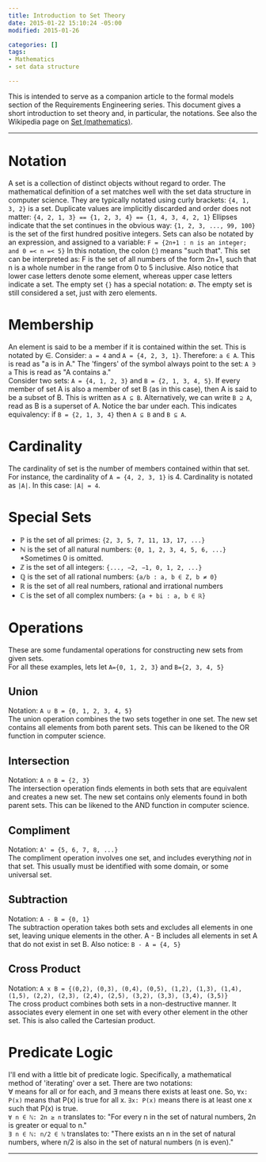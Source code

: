 ```yaml
---
title: Introduction to Set Theory
date: 2015-01-22 15:10:24 -05:00
modified: 2015-01-26

categories: []
tags:
- Mathematics
- set data structure

---
```

This is intended to serve as a companion article to the formal models section of the Requirements Engineering series. This document gives a short introduction to set theory and, in particular, the notations. See also the Wikipedia page on [Set (mathematics)](http://en.wikipedia.org/wiki/Set_(mathematics)).  

* * *

# Notation

A set is a collection of distinct objects without regard to order. The mathematical definition of a set matches well with the set data structure in computer science. They are typically notated using curly brackets: `{4, 1, 3, 2}` is a set. Duplicate values are implicitly discarded and order does not matter: `{4, 2, 1, 3} == {1, 2, 3, 4} == {1, 4, 3, 4, 2, 1}` Ellipses indicate that the set continues in the obvious way: `{1, 2, 3, ..., 99, 100}` is the set of the first hundred positive integers. Sets can also be notated by an expression, and assigned to a variable: `F = {2n+1 : n is an integer; and 0 =< n =< 5}` In this notation, the colon (:) means "such that". This set can be interpreted as: F is the set of all numbers of the form 2n+1, such that n is a whole number in the range from 0 to 5 inclusive. Also notice that lower case letters denote some element, whereas upper case letters indicate a set. The empty set `{}` has a special notation: ∅. The empty set is still considered a set, just with zero elements.

# Membership

An element is said to be a member if it is contained within the set. This is notated by ∈. Consider: `a = 4` and `A = {4, 2, 3, 1}`. Therefore: `a ∈ A`. This is read as "a is in A." The 'fingers' of the symbol always point to the set: `A ∋ a` This is read as "A contains a."  
 Consider two sets: `A = {4, 1, 2, 3}` and `B = {2, 1, 3, 4, 5}`. If every member of set A is also a member of set B (as in this case), then A is said to be a subset of B. This is written as `A ⊆ B`. Alternatively, we can write `B ⊇ A`, read as B is a superset of A. Notice the bar under each. This indicates equivalency: if `B = {2, 1, 3, 4}` then `A ⊆ B` and `B ⊆ A`.

# Cardinality

The cardinality of set is the number of members contained within that set. For instance, the cardinality of `A = {4, 2, 3, 1}` is 4\. Cardinality is notated as `|A|`. In this case: `|A| = 4`.

# Special Sets

*   ℙ is the set of all primes: `{2, 3, 5, 7, 11, 13, 17, ...}`
*   ℕ is the set of all natural numbers: `{0, 1, 2, 3, 4, 5, 6, ...}` *Sometimes 0 is omitted.
*   ℤ is the set of all integers: `{..., −2, −1, 0, 1, 2, ...}`
*   ℚ is the set of all rational numbers: `{a/b : a, b ∈ Z, b ≠ 0}`
*   ℝ is the set of all real numbers, rational and irrational numbers
*   ℂ is the set of all complex numbers: `{a + bi : a, b ∈ ℝ}`

# Operations

These are some fundamental operations for constructing new sets from given sets.  
 For all these examples, lets let `A={0, 1, 2, 3}` and `B={2, 3, 4, 5}`

## Union

Notation: `A ∪ B = {0, 1, 2, 3, 4, 5}`  
 The union operation combines the two sets together in one set. The new set contains all elements from both parent sets. This can be likened to the OR function in computer science.

## Intersection

Notation: `A ∩ B = {2, 3}`  
 The intersection operation finds elements in both sets that are equivalent and creates a new set. The new set contains only elements found in both parent sets. This can be likened to the AND function in computer science.

## Compliment

Notation: `A' = {5, 6, 7, 8, ...}`  
 The compliment operation involves one set, and includes everything _not_ in that set. This usually must be identified with some domain, or some universal set.

## Subtraction

Notation: `A - B = {0, 1}`  
 The subtraction operation takes both sets and excludes all elements in one set, leaving unique elements in the other. A - B includes all elements in set A that do not exist in set B. Also notice: `B - A = {4, 5}`

## Cross Product

Notation: `A x B = {(0,2), (0,3), (0,4), (0,5), (1,2), (1,3), (1,4), (1,5), (2,2), (2,3), (2,4), (2,5), (3,2), (3,3), (3,4), (3,5)}`  
 The cross product combines both sets in a non-destructive manner. It associates every element in one set with every other element in the other set. This is also called the Cartesian product.

# Predicate Logic

I'll end with a little bit of predicate logic. Specifically, a mathematical method of 'iterating' over a set. There are two notations:  
 ∀ means for all or for each, and ∃ means there exists at least one. So, `∀x: P(x)` means that P(x) is true for all x. `∃x: P(x)` means there is at least one x such that P(x) is true.  
 `∀ n ∈ ℕ: 2n ≥ n` translates to: "For every n in the set of natural numbers, 2n is greater or equal to n."  
 `∃ n ∈ ℕ: n/2 ∈ ℕ` translates to: "There exists an n in the set of natural numbers, where n/2 is also in the set of natural numbers (n is even)."

* * *
